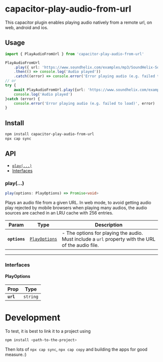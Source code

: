 # capacitor-play-audio-from-url

This capacitor plugin enables playing audio natively from a remote url, 
on web, android and ios.

## Usage

```typescript
import { PlayAudioFromUrl } from 'capacitor-play-audio-from-url'

PlayAudioFromUrl
    .play({ url: 'https://www.soundhelix.com/examples/mp3/SoundHelix-Song-1.mp3' })
    .then(() => console.log('Audio played'))
    .catch((error) => console.error('Error playing audio (e.g. failed to load)', error));
// or
try {
    await PlayAudioFromUrl.play({url: 'https://www.soundhelix.com/examples/mp3/SoundHelix-Song-1.mp3'})
    console.log('Audio played')
}catch (error) {
    console.error('Error playing audio (e.g. failed to load)', error)
}
```

## Install

```bash
npm install capacitor-play-audio-from-url
npx cap sync
```

## API

<docgen-index>

* [`play(...)`](#play)
* [Interfaces](#interfaces)

</docgen-index>

<docgen-api>
<!--Update the source file JSDoc comments and rerun docgen to update the docs below-->

### play(...)

```typescript
play(options: PlayOptions) => Promise<void>
```

Plays an audio file from a given URL.
In web mode, to avoid getting audio play rejected by mobile browsers when playing many audios,
the audio sources are cached in an LRU cache with 256 entries.

| Param         | Type                                                | Description                                                                                        |
| ------------- | --------------------------------------------------- | -------------------------------------------------------------------------------------------------- |
| **`options`** | <code><a href="#playoptions">PlayOptions</a></code> | - The options for playing the audio. Must include a `url` property with the URL of the audio file. |

--------------------


### Interfaces


#### PlayOptions

| Prop      | Type                |
| --------- | ------------------- |
| **`url`** | <code>string</code> |

</docgen-api>


# Development

To test, it is best to link it to a project using
```bash
npm install <path-to-the-project>
```
Then lots of `npx cap sync`, `npx cap copy` and building the apps for good measure.:)